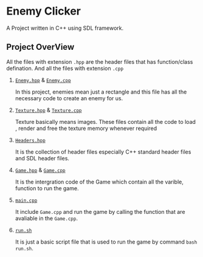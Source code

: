 # Enemy Clicker

A Project written in C++ using SDL framework.

## Project OverView

All the files with extension `.hpp` are the header files that has function/class defination. And all the files with extension `.cpp`

1. [`Enemy.hpp`](Enemy.hpp) & [`Enemy.cpp`](Enemy.cpp)

    In this project, enemies mean just a rectangle and this file has all the necessary code to create an enemy for us.

2. [`Texture.hpp`](Texture.hpp) & [`Texture.cpp`](Texture.cpp)

   Texture basically means images. These files contain all the code to load , render and free the texture memory whenever required

3. [`Headers.hpp`](Headers.hpp)

    It is the collection of header files especially C++ standard header files and SDL header files.

4. [`Game.hpp`](Game.hpp) & [`Game.cpp`](Game.cpp)

    It is the intergration code of the Game which contain all the varible, function to run the game.

5. [`main.cpp`](main.cpp)

    It include `Game.cpp` and run the game by calling the function that are avaliable in the `Game.cpp`.

6. [`run.sh`](run.sh)

    It is just a basic script file that is used to run the game by command `bash run.sh`.
